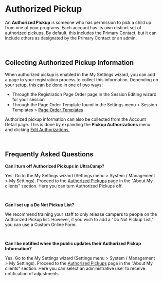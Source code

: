 # Authorized Pickup
An **Authorized Pickup** is someone who has permission to pick a child up from one of your programs. Each account has its own distinct set of authorized pickups. By default, this includes the Primary Contact, but it can include others as designated by the Primary Contact or an admin.


 


## Collecting Authorized Pickup Information


When authorized pickup is enabled in the My Settings wizard, you can add a page to your registration process to collect this information. Depending on your setup, this can be done in one of two ways:


* Through the Registration Page Order page in the Session Editing wizard for your session
* Through the Page Order Template found in the Settings menu > Session Templates > [Page Order Templates](https://www.ultracamp.com/admin/Config/pageOrderMastersList.aspx)


Authorized pickup information can also be collected from the Account Detail page. This is done by expanding the **Pickup Authorizations** menu and clicking [Edit Authorizations.](https://www.ultracamp.com/admin/accounts/editAltPickup.aspx)


 


## Frequently Asked Questions


**Can I turn off Authorized Pickups in UltraCamp?**


Yes. Go to the My Settings wizard (Settings menu > System / Management > My Settings). Proceed to the [Authorized Pickups](https://www.ultracamp.com/Admin/Wizards/setup/altpickups.aspx) page in the "About My clients" section. Here you can turn Authorized Pickups off.


 


**Can I set up a Do Not Pickup List?**


We recommend training your staff to only release campers to people on the Authorized Pickup list. However, if you wish to add a "Do Not Pickup List," you can use a Custom Online Form.


 


**Can I be notified when the public updates their Authorized Pickup Information?**


Yes. Go to the My Settings wizard (Settings menu > System / Management > My Settings). Proceed to the [Authorized Pickups](https://www.ultracamp.com/Admin/Wizards/setup/altpickups.aspx) page in the "About My clients" section. Here you can select an administrative user to receive notification of adjustments.

